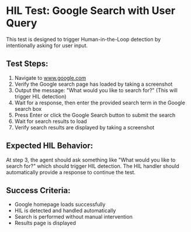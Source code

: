 # HIL Test: Google Search with User Query

This test is designed to trigger Human-in-the-Loop detection by intentionally asking for user input.

## Test Steps:

1. Navigate to www.google.com
2. Verify the Google search page has loaded by taking a screenshot
3. Output the message: "What would you like to search for?" (This will trigger HIL detection)
4. Wait for a response, then enter the provided search term in the Google search box
5. Press Enter or click the Google Search button to submit the search
6. Wait for search results to load
7. Verify search results are displayed by taking a screenshot

## Expected HIL Behavior:

At step 3, the agent should ask something like "What would you like to search for?" which should trigger HIL detection. The HIL handler should automatically provide a response to continue the test.

## Success Criteria:

- Google homepage loads successfully
- HIL is detected and handled automatically
- Search is performed without manual intervention
- Results page is displayed